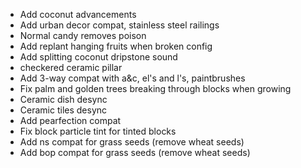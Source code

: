 - Add coconut advancements
- Add urban decor compat, stainless steel railings
- Normal candy removes poison
- Add replant hanging fruits when broken config
- Add splitting coconut dripstone sound
- checkered ceramic pillar
- Add 3-way compat with a&c, el's and l's, paintbrushes
- Fix palm and golden trees breaking through blocks when growing
- Ceramic dish desync
- Ceramic tiles desync
- Add pearfection compat
- Fix block particle tint for tinted blocks
- Add ns compat for grass seeds (remove wheat seeds)
- Add bop compat for grass seeds (remove wheat seeds)